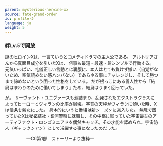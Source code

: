 ```yaml
---
parent: mysterious-heroine-xx
source: fate-grand-order
id: profile-5
language: ja
weight: 5
---
```


### 絆Lv.5で開放

謎のヒロインXは、一言でいうとコメディドラマの主人公である。
アルトリアさんから真面目成分を引いたXは、
何事も最短・最速・最シンプルで行動する。
元気いっぱい、礼儀正しい言動とは裏腹に、本人はとても負けず嫌い（自覚がないため、空気読めない感ハンパない）であらゆる事にチャレンジし、そして勝つまで諦めないという困った性格をしている。
だが根っこにある善人性から『結局はまわりのために働いてしまう』ため、結局はうまく回っていた。

が。
サーヴァント・ユニヴァースも煮詰まり、乱発されたエクストラクラスによってヒーローとヴィランの比率が崩壊。宇宙の天秤がヴィランに傾いた時、Xは信条を新たにした。
具体的にいうと番組は新シーズンに突入した。
無職で困っていたXは秘密結社・銀河警察に就職し、その中枢に眠っていた宇宙最古のアーティファクト・ロンゴミニアドを偶然キャッチ。その才能を認められ、宇宙防人（ギャラクシアン）として活躍する事になったのだった。

　　　　　―CG第1部　ストーリーより抜粋―
